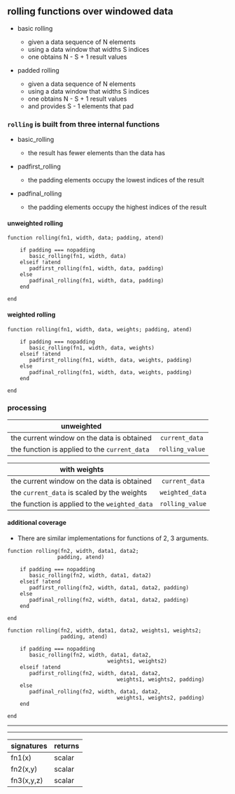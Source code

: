 ## rolling functions over windowed data

- basic rolling
   - given a data sequence of N elements
   - using a data window that widths S indices
   - one obtains N - S + 1 result values

- padded rolling
   - given a data sequence of N elements
   - using a data window that widths S indices
   - one obtains  N - S + 1 result values
   - and provides S - 1 elements that pad

### `rolling` is built from three internal functions

- basic_rolling
   - the result has fewer elements than the data has

- padfirst_rolling
   - the padding elements occupy the lowest indices of the result

- padfinal_rolling
   - the padding elements occupy the highest indices of the result

#### unweighted rolling

```
function rolling(fn1, width, data; padding, atend)

    if padding === nopadding
       basic_rolling(fn1, width, data)
    elseif !atend
       padfirst_rolling(fn1, width, data, padding)
    else
       padfinal_rolling(fn1, width, data, padding)
    end

end
```

#### weighted rolling

```
function rolling(fn1, width, data, weights; padding, atend)

    if padding === nopadding
       basic_rolling(fn1, width, data, weights)
    elseif !atend
       padfirst_rolling(fn1, width, data, weights, padding)
    else
       padfinal_rolling(fn1, width, data, weights, padding)
    end

end
```


### processing

| unweighted |            |
|------------|:----------:|
| the current window on the data is obtained | `current_data` |
| the function is applied to the `current_data`  |  `rolling_value` |



| with weights |            |
|--------------|:----------:|
| the current window on the data is obtained | `current_data` |
| the `current_data` is scaled by the weights |  `weighted_data` |
| the function is applied to the `weighted_data`  |  `rolling_value` |

#### additional coverage

- There are similar implementations for functions of 2, 3 arguments.

```
function rolling(fn2, width, data1, data2; 
                padding, atend)

    if padding === nopadding
       basic_rolling(fn2, width, data1, data2)
    elseif !atend
       padfirst_rolling(fn2, width, data1, data2, padding)
    else
       padfinal_rolling(fn2, width, data1, data2, padding)
    end

end
```

```
function rolling(fn2, width, data1, data2, weights1, weights2;
                 padding, atend)

    if padding === nopadding
       basic_rolling(fn2, width, data1, data2,
                                weights1, weights2)
    elseif !atend
       padfirst_rolling(fn2, width, data1, data2, 
                                   weights1, weights2, padding)
    else
       padfinal_rolling(fn2, width, data1, data2,
                                   weights1, weights2, padding)
    end

end
```

----

----


| signatures |  returns   |
|------------|------------|
| fn1(x)     |  scalar    |
| fn2(x,y)   |  scalar    |
| fn3(x,y,z) |  scalar    |

